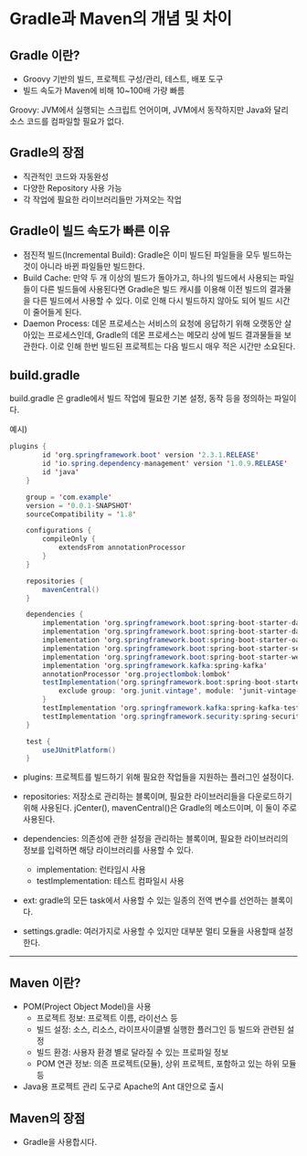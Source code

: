 # Gradle과 Maven의 개념 및 차이

## **Gradle 이란?**

- Groovy 기반의 빌드, 프로젝트 구성/관리, 테스트, 배포 도구
- 빌드 속도가 Maven에 비해 10~100배 가량 빠름

Groovy: JVM에서 실행되는 스크립트 언어이며, JVM에서 동작하지만 Java와 달리 소스 코드를 컴파일할 필요가 없다.

## **Gradle의 장점**

- 직관적인 코드와 자동완성
- 다양한 Repository 사용 가능
- 각 작업에 필요한 라이브러리들만 가져오는 작업

## **Gradle이 빌드 속도가 빠른 이유**

- 점진적 빌드(Incremental Build): Gradle은 이미 빌드된 파일들을 모두 빌드하는 것이 아니라 바뀐 파일들만 빌드한다.
- Build Cache: 만약 두 개 이상의 빌드가 돌아가고, 하나의 빌드에서 사용되는 파일들이 다른 빌드들에 사용된다면 Gradle은 빌드 캐시를 이용해 이전 빌드의 결과물을 다른 빌드에서 사용할 수 있다. 이로 인해 다시 빌드하지 않아도 되어 빌드 시간이 줄어들게 된다.
- Daemon Process: 데몬 프로세스는 서비스의 요청에 응답하기 위해 오랫동안 살아있는 프로세스인데, Gradle의 데몬 프로세스는 메모리 상에 빌드 결과물들을 보관한다. 이로 인해 한번 빌드된 프로젝트는 다음 빌드시 매우 적은 시간만 소요된다.

## **build.gradle**

build.gradle 은 gradle에서 빌드 작업에 필요한 기본 설정, 동작 등을 정의하는 파일이다.

예시)

```Java
plugins {
        id 'org.springframework.boot' version '2.3.1.RELEASE'
        id 'io.spring.dependency-management' version '1.0.9.RELEASE'
        id 'java'
    }

    group = 'com.example'
    version = '0.0.1-SNAPSHOT'
    sourceCompatibility = '1.8'

    configurations {
        compileOnly {
            extendsFrom annotationProcessor
        }
    }

    repositories {
        mavenCentral()
    }

    dependencies {
        implementation 'org.springframework.boot:spring-boot-starter-data-jdbc'
        implementation 'org.springframework.boot:spring-boot-starter-data-jpa'
        implementation 'org.springframework.boot:spring-boot-starter-oauth2-client'
        implementation 'org.springframework.boot:spring-boot-starter-security'
        implementation 'org.springframework.boot:spring-boot-starter-web'
        implementation 'org.springframework.kafka:spring-kafka'
        annotationProcessor 'org.projectlombok:lombok'
        testImplementation('org.springframework.boot:spring-boot-starter-test') {
            exclude group: 'org.junit.vintage', module: 'junit-vintage-engine'
        }
        testImplementation 'org.springframework.kafka:spring-kafka-test'
        testImplementation 'org.springframework.security:spring-security-test'
    }

    test {
        useJUnitPlatform()
    }
```

- plugins: 프로젝트를 빌드하기 위해 필요한 작업들을 지원하는 플러그인 설정이다.

- repositories: 저장소로 관리하는 블록이며, 필요한 라이브러리들을 다운로드하기 위해 사용된다.
  jCenter(), mavenCentral()은 Gradle의 메소드이며, 이 둘이 주로 사용된다.

- dependencies: 의존성에 관한 설정을 관리하는 블록이며, 필요한 라이브러리의 정보를 입력하면 해당 라이브러리를 사용할 수 있다.

  - implementation: 런타임시 사용
  - testImplementation: 테스트 컴파일시 사용

- ext: gradle의 모든 task에서 사용할 수 있는 일종의 전역 변수를 선언하는 블록이다.

- settings.gradle: 여러가지로 사용할 수 있지만 대부분 멀티 모듈을 사용할때 설정한다.

---

## **Maven 이란?**

- POM(Project Object Model)을 사용
  - 프로젝트 정보: 프로젝트 이름, 라이선스 등
  - 빌드 설정: 소스, 리소스, 라이프사이클별 실행한 플러그인 등 빌드와 관련된 설정
  - 빌드 환경: 사용자 환경 별로 달라질 수 있는 프로파일 정보
  - POM 연관 정보: 의존 프로젝트(모듈), 상위 프로젝트, 포함하고 있는 하위 모듈 등
- Java용 프로젝트 관리 도구로 Apache의 Ant 대안으로 출시

## **Maven의 장점**

- Gradle을 사용합시다.
